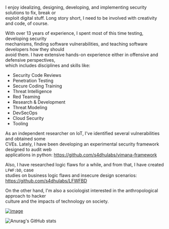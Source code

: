 
<!---
s4dhulabs/s4dhulabs is a ✨ special ✨ repository because its `README.md` (this file) appears on your GitHub profile.
You can click the Preview link to take a look at your changes.
![image](https://user-images.githubusercontent.com/89562876/191244256-5cb6a06b-a7e7-4e38-aa07-bed56d2ce135.png)
--->



I enjoy idealizing, designing, developing, and implementing security solutions to fix, break or<br>
exploit digital stuff. Long story short, I need to be involved with creativity and code, of course.<br>

With over 13 years of experience, I spent most of this time testing, developing security<br>
mechanisms, finding software vulnerabilities, and teaching software developers how they should<br>
avoid them. I have extensive hands-on experience either in offensive and defensive perspectives,<br>
which includes disciplines and skills like:<br>

* Security Code Reviews 
* Penetration Testing 
* Secure Coding Training
* Threat Intelligence 
* Red Teaming
* Research & Development
* Threat Modeling
* DevSecOps 
* Cloud Security 
* Tooling 

As an independent researcher on IoT, I've identified several vulnerabilities and obtained some<br>
CVEs.  Lately, I have been developing an experimental security framework designed to audit web<br>
applications in python: https://github.com/s4dhulabs/vimana-framework<br>


Also, I have researched logic flaws for a while, and from that, I have created `LFWF:bD`, case<br>
studies on business logic flaws and insecure design scenarios:<br> 
https://github.com/s4dhulabs/LFWFBD<br>

On the other hand, I'm also a sociologist interested in the anthropological approach to hacker<br>
culture and the impacts of technology on society.<br>

[![image](https://img.shields.io/badge/LinkedIn-0077B5?style=for-the-badge&logo=linkedin&logoColor=white)](https://www.linkedin.com/in/glayssontomaz)



![Anurag's GitHub stats](https://github-readme-stats.vercel.app/api?username=s4dhulabs&show_icons=true&theme=dark)








